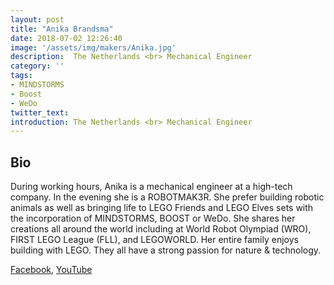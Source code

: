 ```yaml
---
layout: post
title: "Anika Brandsma"
date: 2018-07-02 12:26:40
image: '/assets/img/makers/Anika.jpg'
description:  The Netherlands <br> Mechanical Engineer
category: ''
tags:
- MINDSTORMS
- Boost
- WeDo
twitter_text:
introduction: The Netherlands <br> Mechanical Engineer
---
```




## Bio


During working hours, Anika is a mechanical engineer at a high-tech company. In the evening she is a ROBOTMAK3R. She prefer building robotic animals as well as bringing life to LEGO Friends and LEGO Elves sets with the incorporation of MINDSTORMS, BOOST or WeDo. She shares her creations all around the world including at World Robot Olympiad (WRO), FIRST LEGO League (FLL), and LEGOWORLD. Her entire family enjoys building with LEGO. They all have a strong passion for nature & technology.

[Facebook](https://www.facebook.com/Vuurzoon/), [YouTube](https://www.youtube.com/Vuurzoon)
